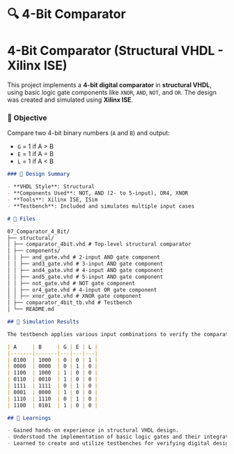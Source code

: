 # 🔍 4-Bit Comparator

# 4-Bit Comparator (Structural VHDL - Xilinx ISE)
This project implements a **4-bit digital comparator** in **structural VHDL**, using basic logic gate components like `XNOR`, `AND`, `NOT`, and `OR`. The design was created and simulated using **Xilinx ISE**.

### 🎯 Objective

Compare two 4-bit binary numbers (`A` and `B`) and output:
- `G` = 1 if A > B
- `E` = 1 if A = B
- `L` = 1 if A < B

```markdown
### 🧩 Design Summary

- **VHDL Style**: Structural
- **Components Used**: NOT, AND (2- to 5-input), OR4, XNOR
- **Tools**: Xilinx ISE, ISim
- **Testbench**: Included and simulates multiple input cases

# 📂 Files

07_Comparator_4_Bit/
├── structural/
│ ├── comparator_4bit.vhd # Top-level structural comparator
│ ├── components/
│ │ ├── and_gate.vhd # 2-input AND gate component
│ │ ├── and3_gate.vhd # 3-input AND gate component
│ │ ├── and4_gate.vhd # 4-input AND gate component
│ │ ├── and5_gate.vhd # 5-input AND gate component
│ │ ├── not_gate.vhd # NOT gate component
│ │ ├── or4_gate.vhd # 4-input OR gate component
│ │ ├── xnor_gate.vhd # XNOR gate component
│ ├── comparator_4bit_tb.vhd # Testbench
│ └── README.md

## 🧪 Simulation Results

The testbench applies various input combinations to verify the comparator's functionality. Below are some sample results:

| A     | B     | G | E | L |
|-------|-------|---|---|---|
| 0100  | 1000  | 0 | 0 | 1 |
| 0000  | 0000  | 0 | 1 | 0 |
| 1100  | 1000  | 1 | 0 | 0 |
| 0110  | 0010  | 1 | 0 | 0 |
| 1111  | 1111  | 0 | 1 | 0 |
| 0001  | 0000  | 1 | 0 | 0 |
| 1110  | 1110  | 0 | 1 | 0 |
| 1100  | 0101  | 1 | 0 | 0 |

## 📝 Learnings

- Gained hands-on experience in structural VHDL design.
- Understood the implementation of basic logic gates and their integration into a larger system.
- Learned to create and utilize testbenches for verifying digital designs.

